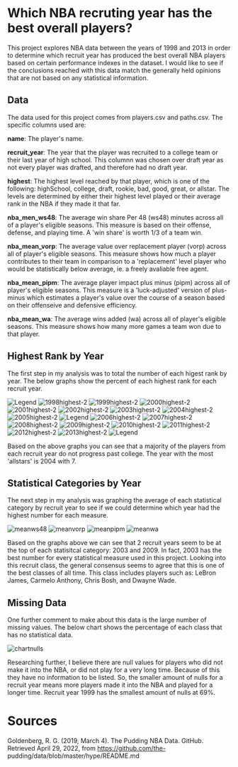 # Which NBA recruting year has the best overall players?

This project explores NBA data between the years of 1998 and 2013 in order to determine which recruit year has produced the best overall NBA players based on certain performance indexes in the dataset. I would like to see if the conclusions reached with this data match the generally held opinions that are not based on any statistical information. 

## Data

The data used for this project comes from players.csv and paths.csv. The specific columns used are:

**name**: The player's name.

**recruit_year**: The year that the player was recruited to a college team or their last year of high school. This columnn was chosen over draft year as not every player was drafted, and therefore had no draft year. 

**highest**: The highest level reached by that player, which is one of the following: highSchool, college, draft, rookie, bad, good, great, or allstar. The levels are determined by either their highest level played or their average rank in the NBA if they made it that far. 

**nba_men_ws48**: The average win share Per 48 (ws48) minutes across all of a player's eligible seasons. This measure is based on their offense, defense, and playing time. A 'win share' is worth 1/3 of a team win.

**nba_mean_vorp**: The average value over replacement player (vorp) across all of player's eligible seasons. This measure shows how much a player contributes to their team in comparison to a 'replacement' level player who would be statistically below average, ie. a freely avaliable free agent. 

**nba_mean_pipm**: The average player impact plus minus (pipm) across all of player's eligible seasons. This measure is a 'luck-adjusted' version of plus-minus which estimates a player's value over the course of a season based on their offenseive and defensive efficiency. 

**nba_mean_wa**: The average wins added (wa) across all of player's eligible seasons. This measure shows how many more games a team won due to that player. 

## Highest Rank by Year

The first step in my analysis was to total the number of each higest rank by year. The below graphs show the percent of each highest rank for each recruit year.

![Legend](https://user-images.githubusercontent.com/74326062/165979947-917d0173-aa7a-478a-9373-a2c571dc44d3.png)
![1998highest-2](https://user-images.githubusercontent.com/74326062/165977385-c65ae919-e044-4119-a0e9-af5f09a501a2.png)
![1999highest-2](https://user-images.githubusercontent.com/74326062/165977408-db1133bc-f071-43a7-9168-3d1de197a705.png)
![2000highest-2](https://user-images.githubusercontent.com/74326062/165977424-c65be93e-048c-4d88-9bf3-9957e5ed1aea.png)
![2001highest-2](https://user-images.githubusercontent.com/74326062/165976978-d0ec51e7-8fe5-491f-872a-ebd70cafc3a9.png) 
![2002highest-2](https://user-images.githubusercontent.com/74326062/165975193-73c34f8c-0692-4396-935c-466a97fd72f4.png)
![2003highest-2](https://user-images.githubusercontent.com/74326062/165977463-36606994-2b24-47e6-88bc-918f03c0914f.png)
![2004highest-2](https://user-images.githubusercontent.com/74326062/165977476-67adfeed-9800-4a0d-a97e-e7318e9a1e01.png)
![2005highest-2](https://user-images.githubusercontent.com/74326062/165977485-86f6de2f-9001-47a8-b2ff-26d06a0d8dda.png)
![Legend](https://user-images.githubusercontent.com/74326062/165979947-917d0173-aa7a-478a-9373-a2c571dc44d3.png)
![2006highest-2](https://user-images.githubusercontent.com/74326062/165977506-58baea74-05eb-4069-b082-108c0415fdaa.png)
![2007highest-2](https://user-images.githubusercontent.com/74326062/165977515-df5f84d0-ba57-49eb-9f3f-c3132a2bb6ec.png)
![2008highest-2](https://user-images.githubusercontent.com/74326062/165977526-532d8b60-69cc-4f1e-a57d-1ea796e79c56.png)
![2009highest-2](https://user-images.githubusercontent.com/74326062/165977542-c4b2c4a8-3bf4-4aec-9a51-1a5bacadf498.png)
![2010highest-2](https://user-images.githubusercontent.com/74326062/165977551-3c65852f-84d7-4156-8623-131f1141c793.png)
![2011highest-2](https://user-images.githubusercontent.com/74326062/165977558-fc6cb50e-67af-45e1-8c01-48456f716473.png)
![2012highest-2](https://user-images.githubusercontent.com/74326062/165977570-c702f896-3280-4bcf-aee8-87c5e80f06da.png)
![2013highest-2](https://user-images.githubusercontent.com/74326062/165977574-740cfec6-8545-4d57-beb6-0a070b1b185d.png)
![Legend](https://user-images.githubusercontent.com/74326062/165979947-917d0173-aa7a-478a-9373-a2c571dc44d3.png)

Based on the above graphs you can see that a majority of the players from each recruit year do not progress past college. The year with the most 'allstars' is 2004 with 7.

## Statistical Categories by Year

The next step in my analysis was graphing the average of each statistical category by recruit year to see if we could determine which year had the highest number for each measure.

![meanws48](https://user-images.githubusercontent.com/74326062/165988970-67e01db3-355f-46eb-8eb2-abe31b6eef9c.png)
![meanvorp](https://user-images.githubusercontent.com/74326062/165989092-e3fbfe3a-6b2e-4f6a-b370-a4e74851b426.png)
![meanpipm](https://user-images.githubusercontent.com/74326062/165989161-9715a69e-70f8-4912-9780-340115d98941.png)
![meanwa](https://user-images.githubusercontent.com/74326062/165989179-48571525-22e8-46ec-aa0e-f672aace4d83.png)

Based on the graphs above we can see that 2 recruit years seem to be at the top of each statisitcal category: 2003 and 2009. In fact, 2003 has the best number for every statistical measure used in this project. Looking into this recruit class, the general consensus seems to agree that this is one of the best classes of all time. This class includes players such as: LeBron James, Carmelo Anthony, Chris Bosh, and Dwayne Wade.

## Missing Data

One further comment to make about this data is the large number of missing values. The below chart shows the percentage of each class that has no statistical data.

![chartnulls](https://user-images.githubusercontent.com/74326062/165990518-6a87acf1-5048-4262-9c55-2e2d617a6944.png)

Researching further, I believe there are null values for players who did not make it into the NBA, or did not play for a very long time. Because of this they have no information to be listed. So, the smaller amount of nulls for a recruit year means more players made it into the NBA and played for a longer time. Recruit year 1999 has the smallest amount of nulls at 69%. 

# Sources

Goldenberg, R. G. (2019, March 4). The Pudding NBA Data. GitHub. Retrieved April 29, 2022, from https://github.com/the-                                                       
  pudding/data/blob/master/hype/README.md 
